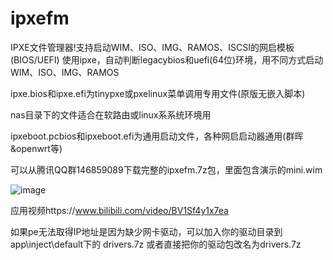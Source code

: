 # ipxefm
IPXE文件管理器!支持启动WIM、ISO、IMG、RAMOS、ISCSI的网启模板(BIOS/UEFI) 
使用ipxe，自动判断legacybios和uefi(64位)环境，用不同方式启动WIM、ISO、IMG、RAMOS

ipxe.bios和ipxe.efi为tinypxe或pxelinux菜单调用专用文件(原版无嵌入脚本)

nas目录下的文件适合在软路由或linux系系统环境用

ipxeboot.pcbios和ipxeboot.efi为通用启动文件，各种网启启动器通用(群晖&openwrt等)

可以从腾讯QQ群146859089下载完整的ipxefm.7z包，里面包含演示的mini.wim


 
![image](https://github.com/zwj4031/ipxefm/blob/main/bin/ipxefm.gif)

应用视频https://www.bilibili.com/video/BV1Sf4y1x7ea

如果pe无法取得IP地址是因为缺少网卡驱动，可以加入你的驱动目录到app\inject\default下的   drivers.7z
或者直接把你的驱动包改名为drivers.7z
